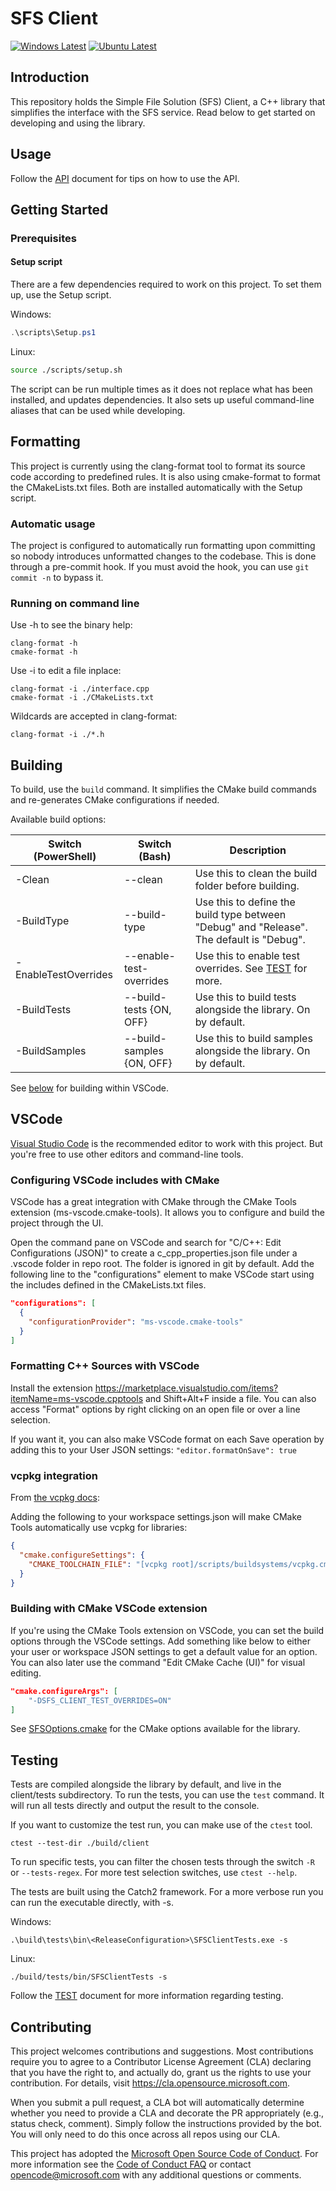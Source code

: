 # SFS Client

[![Windows Latest](https://github.com/microsoft/sfs-client/actions/workflows/main-build-windows.yml/badge.svg?branch=main&event=push)](https://github.com/microsoft/sfs-client/actions/workflows/main-build-windows.yml) [![Ubuntu Latest](https://github.com/microsoft/sfs-client/actions/workflows/main-build-ubuntu.yml/badge.svg?branch=main&event=push)](https://github.com/microsoft/sfs-client/actions/workflows/main-build-ubuntu.yml)

## Introduction

This repository holds the Simple File Solution (SFS) Client, a C++ library that simplifies the interface with the SFS service.
Read below to get started on developing and using the library.

## Usage

Follow the [API](API.md) document for tips on how to use the API.

## Getting Started

### Prerequisites

#### Setup script

There are a few dependencies required to work on this project.
To set them up, use the Setup script.

Windows:
```powershell
.\scripts\Setup.ps1
```

Linux:
```bash
source ./scripts/setup.sh
```

The script can be run multiple times as it does not replace what has been installed, and updates dependencies.
It also sets up useful command-line aliases that can be used while developing.

## Formatting

This project is currently using the clang-format tool to format its source code according to predefined rules.
It is also using cmake-format to format the CMakeLists.txt files.
Both are installed automatically with the Setup script.

### Automatic usage

The project is configured to automatically run formatting upon committing so nobody introduces
unformatted changes to the codebase. This is done through a pre-commit hook.
If you must avoid the hook, you can use `git commit -n` to bypass it.

### Running on command line

Use -h to see the binary help:
```
clang-format -h
cmake-format -h
```

Use -i to edit a file inplace:
```
clang-format -i ./interface.cpp
cmake-format -i ./CMakeLists.txt
```

Wildcards are accepted in clang-format:
```
clang-format -i ./*.h
```

## Building

To build, use the `build` command. It simplifies the CMake build commands and re-generates CMake configurations if needed.

Available build options:

| Switch (PowerShell)  | Switch (Bash)             | Description                                                                              |
|----------------------|---------------------------|------------------------------------------------------------------------------------------|
| -Clean               | --clean                   | Use this to clean the build folder before building.                                      |
| -BuildType           | --build-type              | Use this to define the build type between "Debug" and "Release". The default is "Debug". |
| -EnableTestOverrides | --enable-test-overrides   | Use this to enable test overrides. See [TEST](TEST.md) for more.                         |
| -BuildTests <bool>   | --build-tests {ON, OFF}   | Use this to build tests alongside the library. On by default.                            |
| -BuildSamples <bool> | --build-samples {ON, OFF} | Use this to build samples alongside the library. On by default.                          |

See [below](#building-with-cmake-vscode-extension) for building within VSCode.

## VSCode

[Visual Studio Code](https://code.visualstudio.com) is the recommended editor to work with this project.
But you're free to use other editors and command-line tools.

### Configuring VSCode includes with CMake

VSCode has a great integration with CMake through the CMake Tools extension (ms-vscode.cmake-tools).
It allows you to configure and build the project through the UI.

Open the command pane on VSCode and search for "C/C++: Edit Configurations (JSON)" to create a c_cpp_properties.json file under a .vscode folder in repo root.
The folder is ignored in git by default.
Add the following line to the "configurations" element to make VSCode start using the includes defined in the CMakeLists.txt files.

```json
"configurations": [
  {
    "configurationProvider": "ms-vscode.cmake-tools"
  }
]
```

### Formatting C++ Sources with VSCode

Install the extension https://marketplace.visualstudio.com/items?itemName=ms-vscode.cpptools and Shift+Alt+F inside a file.
You can also access "Format" options by right clicking on an open file or over a line selection.

If you want it, you can also make VSCode format on each Save operation by adding this to your User JSON settings:
`"editor.formatOnSave": true`

### vcpkg integration

From [the vcpkg docs](https://github.com/Microsoft/vcpkg/#visual-studio-code-with-cmake-tools):

Adding the following to your workspace settings.json will make CMake Tools automatically use vcpkg for libraries:

```json
{
  "cmake.configureSettings": {
    "CMAKE_TOOLCHAIN_FILE": "[vcpkg root]/scripts/buildsystems/vcpkg.cmake"
  }
}
```

### Building with CMake VSCode extension

If you're using the CMake Tools extension on VSCode, you can set the build options through the VSCode settings. Add something like below to either your user or workspace JSON settings to get a default value for an option. You can also later use the command "Edit CMake Cache (UI)" for visual editing.

```json
"cmake.configureArgs": [
    "-DSFS_CLIENT_TEST_OVERRIDES=ON"
]
```

See [SFSOptions.cmake](cmake/SFSOptions.cmake) for the CMake options available for the library.

## Testing

Tests are compiled alongside the library by default, and live in the client/tests subdirectory.
To run the tests, you can use the `test` command. It will run all tests directly and output the result to the console.

If you want to customize the test run, you can make use of the `ctest` tool.

```
ctest --test-dir ./build/client
```

To run specific tests, you can filter the chosen tests through the switch `-R` or `--tests-regex`.
For more test selection switches, use `ctest --help`.

The tests are built using the Catch2 framework. For a more verbose run you can run the executable directly, with -s.

Windows:
```
.\build\tests\bin\<ReleaseConfiguration>\SFSClientTests.exe -s
```

Linux:
```
./build/tests/bin/SFSClientTests -s
```

Follow the [TEST](TEST.md) document for more information regarding testing.

## Contributing

This project welcomes contributions and suggestions.  Most contributions require you to agree to a
Contributor License Agreement (CLA) declaring that you have the right to, and actually do, grant us
the rights to use your contribution. For details, visit https://cla.opensource.microsoft.com.

When you submit a pull request, a CLA bot will automatically determine whether you need to provide
a CLA and decorate the PR appropriately (e.g., status check, comment). Simply follow the instructions
provided by the bot. You will only need to do this once across all repos using our CLA.

This project has adopted the [Microsoft Open Source Code of Conduct](https://opensource.microsoft.com/codeofconduct/).
For more information see the [Code of Conduct FAQ](https://opensource.microsoft.com/codeofconduct/faq/) or
contact [opencode@microsoft.com](mailto:opencode@microsoft.com) with any additional questions or comments.
